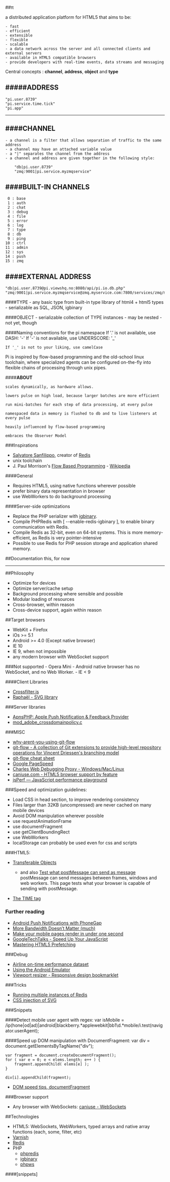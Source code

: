 ##π

a distributed application platform for HTML5 that aims to be:

    - fast
    - efficient
    - extensible
    - flexible
    - scalable
    - a data network across the server and all connected clients and external servers
    - available in HTML5 compatible browsers
    - provide developers with real-time events, data streams and messaging
    


Central concepts : **channel**, **address**, **object** and **type**

#####ADDRESS
---
    "pi.user.8739"
    "pi.service.time.tick"
    "pi.app"
---

####CHANNEL
---
    - a channel is a filter that allows separation of traffic to the same address
    - a channel may have an attached variable value
    - a "|" separates the channel from the address
    - a channel and address are given together in the following style: 

        "db|pi.user.8739"
        "zmq:9001|pi.service.myzmqservice"


####BUILT-IN CHANNELS
---
     0 : base
     1 : auth
     2 : chat
     3 : debug
     4 : file
     5 : error
     6 : log
     7 : type
     8 : db
     9 : ping
    10 : ctrl
    11 : admin
    12 : sys
    14 : push
    15 : zmq



####EXTERNAL ADDRESS
---
    "db|pi.user.8739@pi.viewshq.no:8080/api/pi.io.db.php"
    "zmq:9001|pi.service.myzmqservice@zmq.myservice.com:7800/services/zmq/myzmq/"


####TYPE
    - any basic type from built-in type library of html4 + html5 types
    - serializable as SQL, JSON, igbinary


####OBJECT
    - serializable collection of TYPE instances
    - may be nested
    - not yet, though


####Naming conventions for the pi namespace
    If '.' is not available, use DASH: '-'
    If '-' is not available, use UNDERSCORE: '_'
    
    If '_' is not to your liking, use camelCase


Pi is inspired by flow-based programming and the old-school linux toolchain, 
where specialized agents can be configured on-the-fly into flexible chains of 
processing through unix pipes.



####**ABOUT**

    scales dynamically, as hardware allows.

    lowers pulse on high load, because larger batches are more efficient

    run mini-batches for each step of data processing, at every pulse

    namespaced data in memory is flushed to db and to live listeners at every pulse

    heavily influenced by flow-based programming

    embraces the Observer Model





###Inspirations
* [Salvatore Sanfilippo](http://antirez.com/), creator of [Redis](http://redis.io)
* unix toolchain
* J. Paul Morrison's [Flow Based Programming](http://www.jpaulmorrison.com/fbp/) - [Wikipedia](http://en.wikipedia.org/wiki/Flow-based_programming)



####General
* Requires HTML5, using native functions wherever possible
* prefer binary data representation in browser
* use WebWorkers to do background processing



####Server-side optimizations
* Replace the PHP serializer with [igbinary](https://github.com/igbinary/igbinary).
* Compile PHPRedis with  [ --enable-redis-igbinary ], to enable binary communication with Redis.
* Compile Redis as 32-bit, even on 64-bit systems. This is more memory-efficient, as Redis is very pointer-intensive
* Possible to use Redis for PHP session storage and application shared memory.


##Documentation
    this, for now

---
##Philosophy
- Optimize for devices
- Optimize server/cache setup
- Background processing where sensible and possible
- Modular loading of resources
- Cross-browser, within reason
- Cross-device support, again within reason


##Target browsers
- WebKit + Firefox
- iOs >= 5.1
- Android >= 4.0 (Except native browser)
- IE 10
- IE 9, when not impossible
- any modern browser with WebSocket support



###Not supported
    - Opera Mini
    - Android native browser has no WebSocket, and no Web Worker.
    - IE < 9


####Client Libraries
* [Crossfilter.js](http://square.github.io/crossfilter/)
* [Raphaël - SVG library](http://raphaeljs.com/)


###Server libraries
* [ApnsPHP: Apple Push Notification & Feedback Provider](https://github.com/duccio/ApnsPHP)
* [mod_adobe_crossdomainpolicy.c](http://www.beamartyr.net/articles/adobepolicyfileserver.html)

###MISC
* [why-arent-you-using-git-flow](http://jeffkreeftmeijer.com/2010/why-arent-you-using-git-flow/)
* [git-flow - A collection of Git extensions to provide high-level repository operations for Vincent Driessen's branching model](https://github.com/nvie/gitflow)
* [git-flow cheat sheet](http://danielkummer.github.io/git-flow-cheatsheet/)
* [Google PageSpeed](https://developers.google.com/speed/pagespeed/)
* [Charles Web Debugging Proxy - Windows/Mac/Linux](http://www.charlesproxy.com/)
* [caniuse.com - HTML5 browser support by feature](http://caniuse.com)
* [jsPerf — JavaScript performance playground](http://jsperf.com/)


###Speed and optimization guidelines:

* Load CSS in head section, to improve rendering consistency
* Files larger than 32KB (uncompressed) are never cached on many mobile devices
* Avoid DOM manipulation wherever possible
* use requestAnimationFrame
* use documentFragment
* use getClientBoundingRect
* use WebWorkers
* localStorage can probably be used even for css and scripts



###HTML5:
* [Transferable Objects](http://html5-demos.appspot.com/static/workers/transferables/index.html)
    - and also [Test what postMessage can send as message](http://gregers.no/browserscope/postmessage-object-test.html)
    postMessage can send messages between frames, windows and web workers. This page tests what your browser is capable of sending with postMessage.


* [The TIME tag](http://www.brucelawson.co.uk/2012/best-of-time/)



### Further reading
* [Android Push Notifications with PhoneGap](http://www.adobe.com/devnet/phonegap/articles/android-push-notifications-with-phonegap.html)
* [More Bandwidth Doesn’t Matter (much)](http://www.belshe.com/2010/05/24/more-bandwidth-doesnt-matter-much/)
* [Make your mobile pages render in under one second](http://calendar.perfplanet.com/2012/make-your-mobile-pages-render-in-under-one-second/)
* [GoogleTechTalks - Speed Up Your JavaScript](http://www.youtube.com/watch?v=mHtdZgou0qU&feature=channel_page)
* [Mastering HTML5 Prefetching](http://www.catswhocode.com/blog/mastering-html5-prefetching)



###Debug
* [Airline on-time performance dataset](http://stat-computing.org/dataexpo/2009/)
* [Using the Android Emulator](http://developer.android.com/tools/devices/emulator.html)
* [Viewport resizer - Responsive design bookmarklet](http://lab.maltewassermann.com/viewport-resizer/)


###Tricks
* [Running multiple instances of Redis](http://chrislaskey.com/blog/342/running-multiple-redis-instances-on-the-same-server/)
* [CSS injection of SVG](http://www.somerandomdude.com/2012/08/12/svg-css-injection/)


###Snippets

####Detect mobile user agent with regex:
    var isMobile = /ip(hone|od|ad)|android|blackberry.*applewebkit|bb1\d.*mobile/i.test(navigator.userAgent);


####Speed up DOM manipulation with DocumentFragment:
    var div = document.getElementsByTagName("div");

    var fragment = document.createDocumentFragment();
    for ( var e = 0; e < elems.length; e++ ) {
        fragment.appendChild( elems[e] );
    }

    div[i].appendChild(fragment);

  - [DOM speed tips, documentFragment](http://stackoverflow.com/a/14049291)


###Browser support
  - Any browser with WebSockets: [caniuse - WebSockets](http://caniuse.com/#feat=websocket)




##Technologies

* HTML5:  WebSockets, WebWorkers, typed arrays and native array functions (each, some, filter, etc)
* [Varnish](http://varnish-cache.org)
* [Redis](http://redis.io)
* PHP
    - [phpredis](https://github.com/nicolasff/phpredis‎) 
    - [igbinary](https://github.com/igbinary/igbinary) 
    - [phpws](https://github.com/Devristo/phpws/)



####[snippets]



